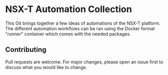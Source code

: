# NSX-T Automation Collection

This Git brings together a few ideas of automations of the NSX-T platform.
The different automation  workflows can be ran using the Docker format "runner" container which comes with the needed packages.

## Contributing

Pull requests are welcome. For major changes, please open an issue first to discuss what you would like to change.
